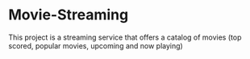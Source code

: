 # Movie-Streaming
 This project is a streaming service that offers a catalog of movies (top scored, popular movies, upcoming and now playing)
